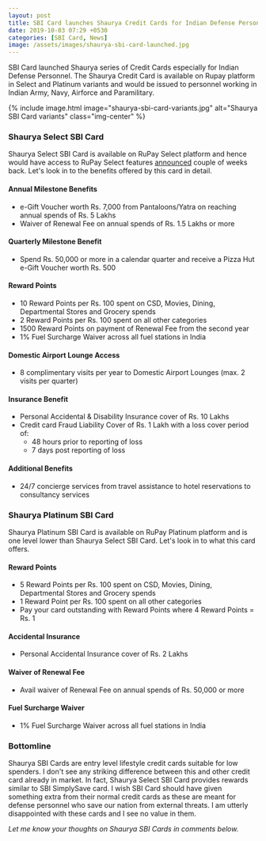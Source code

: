 ```yaml
---
layout: post
title: SBI Card launches Shaurya Credit Cards for Indian Defense Personnel
date: 2019-10-03 07:29 +0530
categories: [SBI Card, News]
image: /assets/images/shaurya-sbi-card-launched.jpg
---
```


SBI Card launched Shaurya series of Credit Cards especially for Indian Defense Personnel. The Shaurya Credit Card is available on Rupay platform in Select and Platinum variants and would be issued to personnel working in Indian Army, Navy, Airforce and Paramilitary.

{% include image.html image="shaurya-sbi-card-variants.jpg" alt="Shaurya SBI Card variants" class="img-center" %}

### Shaurya Select SBI Card

Shaurya Select SBI Card is available on RuPay Select platform and hence would have access to RuPay Select features [announced](/rupay-select-credit-debit-cards-launched/) couple of weeks back. Let's look in to the benefits offered by this card in detail.

#### Annual Milestone Benefits

- e-Gift Voucher worth Rs. 7,000 from Pantaloons/Yatra on reaching annual spends of Rs. 5 Lakhs
- Waiver of Renewal Fee on annual spends of Rs. 1.5 Lakhs or more

#### Quarterly Milestone Benefit

- Spend Rs. 50,000 or more in a calendar quarter and receive a Pizza Hut e-Gift Voucher worth Rs. 500

#### Reward Points

- 10 Reward Points per Rs. 100 spent on CSD, Movies, Dining, Departmental Stores and Grocery spends
- 2 Reward Points per Rs. 100 spent on all other categories
- 1500 Reward Points on payment of Renewal Fee from the second year
- 1% Fuel Surcharge Waiver across all fuel stations in India

#### Domestic Airport Lounge Access

- 8 complimentary visits per year to Domestic Airport Lounges (max. 2 visits per quarter)

#### Insurance Benefit

- Personal Accidental & Disability Insurance cover of Rs. 10 Lakhs
- Credit card Fraud Liability Cover of Rs. 1 Lakh with a loss cover period of:
  - 48 hours prior to reporting of loss
  - 7 days post reporting of loss

#### Additional Benefits

- 24/7 concierge services from travel assistance to hotel reservations to consultancy services

### Shaurya Platinum SBI Card

Shaurya Platinum SBI Card is available on RuPay Platinum platform and is one level lower than Shaurya Select SBI Card. Let's look in to what this card offers.

#### Reward Points

- 5 Reward Points per Rs. 100 spent on CSD, Movies, Dining, Departmental Stores and Grocery spends
- 1 Reward Point per Rs. 100 spent on all other categories
- Pay your card outstanding with Reward Points where 4 Reward Points = Rs. 1

#### Accidental Insurance

- Personal Accidental Insurance cover of Rs. 2 Lakhs

#### Waiver of Renewal Fee

- Avail waiver of Renewal Fee on annual spends of Rs. 50,000 or more

#### Fuel Surcharge Waiver

- 1% Fuel Surcharge Waiver across all fuel stations in India

### Bottomline

Shaurya SBI Cards are entry level lifestyle credit cards suitable for low spenders. I don't see any striking difference between this and other credit card already in market. In fact, Shaurya Select SBI Card provides rewards similar to SBI SimplySave card. I wish SBI Card should have given something extra from their normal credit cards as these are meant for defense personnel who save our nation from external threats. I am utterly disappointed with these cards and I see no value in them.

_Let me know your thoughts on Shaurya SBI Cards in comments below._
